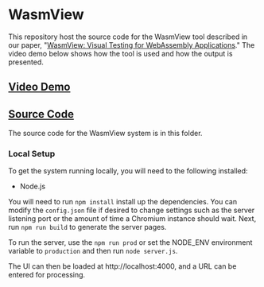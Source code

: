 # WasmView
This repository host the source code for the WasmView tool described in our paper, "[WasmView: Visual Testing for WebAssembly Applications](https://alan-romano.github.io/WasmView_Visual_Testing_for_WebAssembly_Applications.pdf)." The video demo below shows how the tool is used and how the output is presented.

## [Video Demo](https://youtu.be/kjKxL7L7zxI)

## [Source Code](https://github.com/wasmview/wasmview.github.io/tree/master/)
The source code for the WasmView system is in this folder.


### Local Setup

To get the system running locally, you will need to the following installed:
* Node.js

You will need to run `npm install` install up the dependencies. You can modify the `config.json` file if desired to change settings such as the server listening port or the amount of time a Chromium instance should wait. Next, run `npm run build` to generate the server pages.

To run the server, use the `npm run prod` or set the NODE_ENV environment variable to `production` and then run `node server.js`.

The UI can then be loaded at http://localhost:4000, and a URL can be entered for processing.
